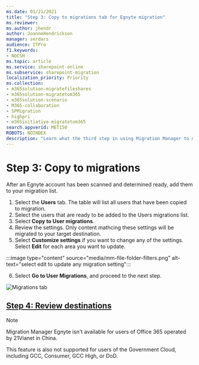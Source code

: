 ```yaml
---
ms.date: 01/21/2021
title: "Step 3: Copy to migrations tab for Egnyte migration"
ms.reviewer: 
ms.author: jhendr
author: JoanneHendrickson
manager: serdars
audience: ITPro
f1.keywords:
- NOCSH
ms.topic: article
ms.service: sharepoint-online
ms.subservice: sharepoint-migration
localization_priority: Priority
ms.collection:
- m365solution-migratefileshares
- m365solution-migratetom365
- m365solution-scenario 
- M365-collaboration
- SPMigration
- highpri
- m365initiative-migratetom365
search.appverid: MET150
ROBOTS: NOINDEX
description: "Learn what the third step in using Migration Manager to migrate Egnyte."
---
```


# Step 3: Copy to migrations

After an Egnyte account has been scanned and determined ready, add them to your migration list.  

1. Select the **Users** tab. The table will list all users that have been copied to migration.
2. Select the users that are ready to be added to the Users migrations list.
3. Select **Copy to User migrations**.
4. Review the settings. Only content mathcing these settings will be migrated to your target destination. 
5. Select **Customize settings** if you want to change any of the settings. Select **Edit** for each area you want to update. 

:::image type="content" source="media/mm-file-folder-filters.png" alt-text="select edit to update any migration setting":::

6. Select **Go to User Migrations**, and proceed to the next step.


![Migrations tab](media/mm-box-migration-tab.png)

## [**Step 4: Review destinations**](mm-egnyte-step4-review-destinations.md)


>[!NOTE]
>Migration Manager Egnyte isn't available for users of Office 365 operated by 21Vianet in China.
>
> This feature is also not supported for users of the Government Cloud, including GCC, Consumer, GCC High, or DoD.


